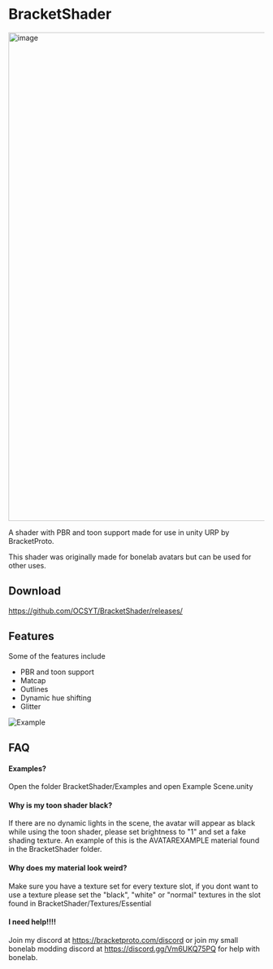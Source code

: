 
# BracketShader

<img width="960" alt="image" src="https://user-images.githubusercontent.com/69521768/194712970-47fdfa8f-51f8-4563-b22d-a4b19b9c509e.png">

A shader with PBR and toon support made for
 use in unity URP by BracketProto.

This shader was originally made for bonelab avatars but can be used for other uses.


## Download
https://github.com/OCSYT/BracketShader/releases/
## Features
Some of the features include
- PBR and toon support
- Matcap
- Outlines
- Dynamic hue shifting
- Glitter

![Example](https://user-images.githubusercontent.com/69521768/194445500-fef27788-fe40-4dd1-807b-c9473a999004.png)


## FAQ

#### Examples?

Open the folder BracketShader/Examples and open Example Scene.unity

#### Why is my toon shader black?

If there are no dynamic lights in the scene, 
the avatar will appear as black while using the toon shader, 
please set brightness to "1" and set a fake shading texture.
An example of this is the AVATAREXAMPLE 
material found in the BracketShader folder.

#### Why does my material look weird?
Make sure  you have a texture set for every 
texture slot, if you dont want to use a texture 
please set the "black", "white" or "normal"
 textures in the slot found in
 BracketShader/Textures/Essential

#### I need help!!!!

Join my discord at
 https://bracketproto.com/discord
or join my small bonelab modding discord
 at https://discord.gg/Vm6UKQ75PQ for help with bonelab.

